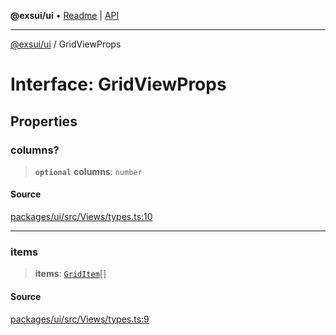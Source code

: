 **@exsui/ui** • [Readme](../README.md) \| [API](../globals.md)

***

[@exsui/ui](../README.md) / GridViewProps

# Interface: GridViewProps

## Properties

### columns?

> **`optional`** **columns**: `number`

#### Source

[packages/ui/src/Views/types.ts:10](https://github.com/dirheimerb/exsui/blob/c97dab6/packages/ui/src/Views/types.ts#L10)

***

### items

> **items**: [`GridItem`](GridItem.md)[]

#### Source

[packages/ui/src/Views/types.ts:9](https://github.com/dirheimerb/exsui/blob/c97dab6/packages/ui/src/Views/types.ts#L9)
